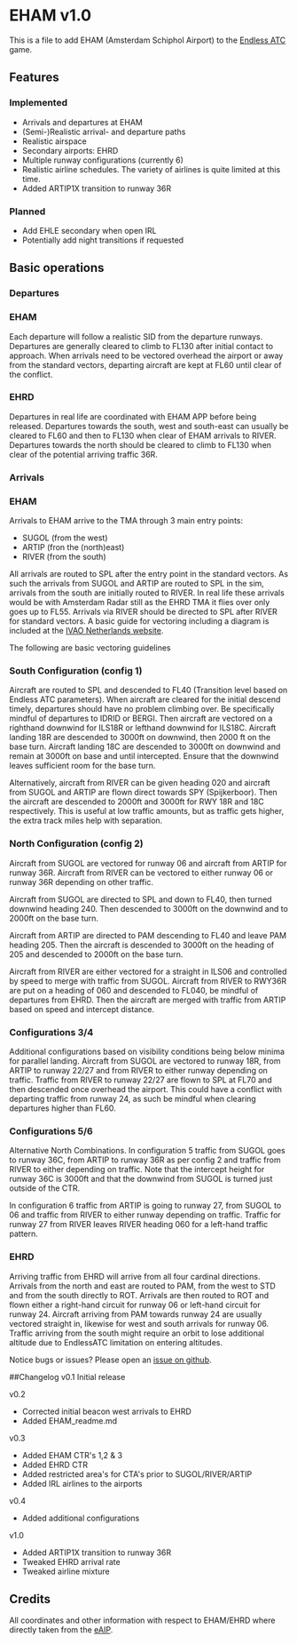# EHAM v1.0
This is a file to add EHAM (Amsterdam Schiphol Airport) to the [Endless ATC](https://steamcommunity.com/app/666610) game.

## Features
### Implemented
* Arrivals and departures at EHAM
* (Semi-)Realistic arrival- and departure paths
* Realistic airspace
* Secondary airports: EHRD
* Multiple runway configurations (currently 6)
* Realistic airline schedules. The variety of airlines is quite limited at this time.
* Added ARTIP1X transition to runway 36R
### Planned
* Add EHLE secondary when open IRL
* Potentially add night transitions if requested

## Basic operations
### Departures
### EHAM
Each departure will follow a realistic SID from the departure runways.
Departures are generally cleared to climb to FL130 after initial contact to approach.
When arrivals need to be vectored overhead the airport or away from the standard vectors, departing aircraft are kept at FL60 until clear of the conflict.

### EHRD
Departures in real life are coordinated with EHAM APP before being released.
Departures towards the south, west and south-east can usually be cleared to FL60 and then to FL130 when clear of EHAM arrivals to RIVER.
Departures towards the north should be cleared to climb to FL130 when clear of the potential arriving traffic 36R.

### Arrivals
### EHAM
Arrivals to EHAM arrive to the TMA through 3 main entry points:
* SUGOL (from the west)
* ARTIP (fron the (north)east)
* RIVER (from the south)

All arrivals are routed to SPL after the entry point in the standard vectors.
As such the arrivals from SUGOL and ARTIP are routed to SPL in the sim, arrivals from the south are initially routed to RIVER.
In real life these arrivals would be with Amsterdam Radar still as the EHRD TMA it flies over only goes up to FL55.
Arrivals via RIVER should be directed to SPL after RIVER for standard vectors.
A basic guide for vectoring including a diagram is included at the [IVAO Netherlands website](https://nl.ivao.aero/atc/vectors).

The following are basic vectoring guidelines

### South Configuration (config 1)
Aircraft are routed to SPL and descended to FL40 (Transition level based on Endless ATC parameters).
When aircraft are cleared for the initial descend timely, departures should have no problem climbing over.
Be specifically mindful of departures to IDRID or BERGI.
Then aircraft are vectored on a righthand downwind for ILS18R or lefthand downwind for ILS18C.
Aircraft landing 18R are descended to 3000ft on downwind, then 2000 ft on the base turn.
Aircraft landing 18C are descended to 3000ft on downwind and remain at 3000ft on base and until intercepted.
Ensure that the downwind leaves sufficient room for the base turn.

Alternatively, aircraft from RIVER can be given heading 020 and aircraft from SUGOL and ARTIP are flown direct towards SPY (Spijkerboor).
Then the aircraft are descended to 2000ft and 3000ft for RWY 18R and 18C respectively.
This is useful at low traffic amounts, but as traffic gets higher, the extra track miles help with separation.

### North Configuration (config 2)
Aircraft from SUGOL are vectored for runway 06 and aircraft from ARTIP for runway 36R.
Aircraft from RIVER can be vectored to either runway 06 or runway 36R depending on other traffic.

Aircraft from SUGOL are directed to SPL and down to FL40, then turned downwind heading 240.
Then descended to 3000ft on the downwind and to 2000ft on the base turn.

Aircraft from ARTIP are directed to PAM descending to FL40 and leave PAM heading 205.
Then the aircraft is descended to 3000ft on the heading of 205 and descended to 2000ft on the base turn.

Aircraft from RIVER are either vectored for a straight in ILS06 and controlled by speed to merge with traffic from SUGOL.
Aircraft from RIVER to RWY36R are put on a heading of 060 and descended to FL040, be mindful of departures from EHRD.
Then the aircraft are merged with traffic from ARTIP based on speed and intercept distance.

### Configurations 3/4
Additional configurations based on visibility conditions being below minima for parallel landing.
Aircraft from SUGOL are vectored to runway 18R, from ARTIP to runway 22/27 and from RIVER to either runway depending on traffic.
Traffic from RIVER to runway 22/27 are flown to SPL at FL70 and then descended once overhead the airport.
This could have a conflict with departing traffic from runway 24, as such be mindful when clearing departures higher than FL60.

### Configurations 5/6
Alternative North Combinations.
In configuration 5 traffic from SUGOL goes to runway 36C, from ARTIP to runway 36R as per config 2 and traffic from RIVER to either depending on traffic.
Note that the intercept height for runway 36C is 3000ft and that the downwind from SUGOL is turned just outside of the CTR.

In configuration 6 traffic from ARTIP is going to runway 27, from SUGOL to 06 and traffic from RIVER to either runway depending on traffic.
Traffic for runway 27 from RIVER leaves RIVER heading 060 for a left-hand traffic pattern.

### EHRD
Arriving traffic from EHRD will arrive from all four cardinal directions.
Arrivals from the north and east are routed to PAM, from the west to STD and from the south directly to ROT.
Arrivals are then routed to ROT and flown either a right-hand circuit for runway 06 or left-hand circuit for runway 24.
Aircraft arriving from PAM towards runway 24 are usually vectored straight in, likewise for west and south arrivals for runway 06.
Traffic arriving from the south might require an orbit to lose additional altitude due to EndlessATC limitation on entering altitudes.

Notice bugs or issues? Please open an [issue on github](https://github.com/AdamJCavanaugh/EndlessATCAirports/issues).

##Changelog
v0.1 Initial release

v0.2
* Corrected initial beacon west arrivals to EHRD
* Added EHAM_readme.md

v0.3
* Added EHAM CTR's 1,2 & 3
* Added EHRD CTR
* Added restricted area's for CTA's prior to SUGOL/RIVER/ARTIP
* Added IRL airlines to the airports

v0.4
* Added additional configurations

v1.0
* Added ARTIP1X transition to runway 36R
* Tweaked EHRD arrival rate
* Tweaked airline mixture

## Credits
All coordinates and other information with respect to EHAM/EHRD where directly taken from the [eAIP](https://www.lvnl.nl/eaip/2020-10-22-AIRAC/html/index-en-GB.html).
